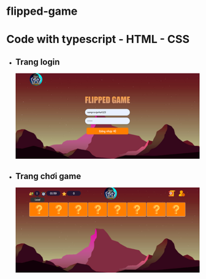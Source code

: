 # flipped-game
<h1>Code with typescript - HTML - CSS</h1>
<ul>
<li>
<h2>Trang login</h2>
  <img src="/logo.png"/>
</li>
<li>
<h2>Trang chơi game</h2>
 <img src="/latthe1.png"/>
</li>
</ul>
